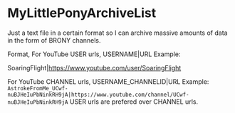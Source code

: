 # MyLittlePonyArchiveList
Just a text file in a certain format so I can archive massive amounts of data in the form of BRONY channels.


Format,
For YouTube USER urls,
USERNAME|URL
Example:


SoaringFlight|https://www.youtube.com/user/SoaringFlight


For YouTube CHANNEL urls,
USERNAME_CHANNELID|URL
Example:
`AstrokeFromMe_UCwf-nuBJHeIuPbNinkRH9jA|https://www.youtube.com/channel/UCwf-nuBJHeIuPbNinkRH9jA`
USER urls are prefered over CHANNEL urls.
